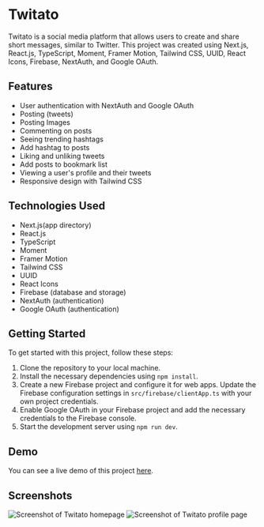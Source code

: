 # Twitato

Twitato is a social media platform that allows users to create and share short messages, similar to Twitter. This project was created using Next.js, React.js, TypeScript, Moment, Framer Motion, Tailwind CSS, UUID, React Icons, Firebase, NextAuth, and Google OAuth.

## Features

- User authentication with NextAuth and Google OAuth
- Posting (tweets)
- Posting Images
- Commenting on posts
- Seeing trending hashtags
- Add hashtag to posts
- Liking and unliking tweets
- Add posts to bookmark list
- Viewing a user's profile and their tweets
- Responsive design with Tailwind CSS

## Technologies Used

- Next.js(app directory)
- React.js
- TypeScript
- Moment
- Framer Motion
- Tailwind CSS
- UUID
- React Icons
- Firebase (database and storage)
- NextAuth (authentication)
- Google OAuth (authentication)

## Getting Started

To get started with this project, follow these steps:

1. Clone the repository to your local machine.
2. Install the necessary dependencies using `npm install`.
3. Create a new Firebase project and configure it for web apps. Update the Firebase configuration settings in `src/firebase/clientApp.ts` with your own project credentials.
4. Enable Google OAuth in your Firebase project and add the necessary credentials to the Firebase console.
5. Start the development server using `npm run dev`.

## Demo

You can see a live demo of this project [here](https://twitato.vercel.app/).

## Screenshots

![Screenshot of Twitato homepage](https://i.postimg.cc/k412ytwZ/Screenshot-43.png)
![Screenshot of Twitato profile page](https://i.postimg.cc/7hJZMt5G/Screenshot-44.png)

